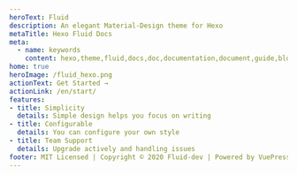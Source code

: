 ```yaml
---
heroText: Fluid
description: An elegant Material-Design theme for Hexo
metaTitle: Hexo Fluid Docs
meta:
  - name: keywords
    content: hexo,theme,fluid,docs,doc,documentation,document,guide,blog,post,article
home: true
heroImage: /fluid_hexo.png
actionText: Get Started →
actionLink: /en/start/
features:
- title: Simplicity
  details: Simple design helps you focus on writing
- title: Configurable
  details: You can configure your own style
- title: Team Support
  details: Upgrade actively and handling issues
footer: MIT Licensed | Copyright © 2020 Fluid-dev | Powered by VuePress
---
```


